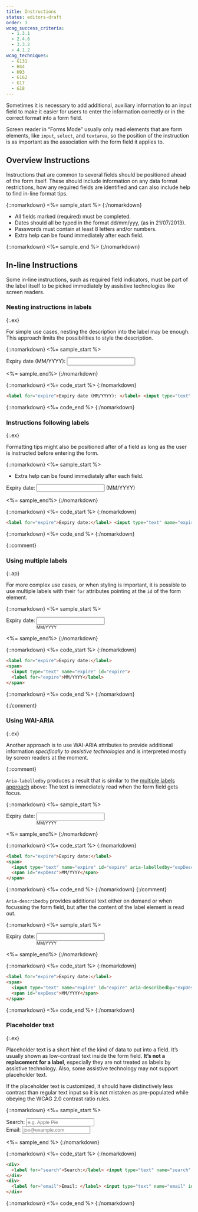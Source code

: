 ```yaml
---
title: Instructions
status: editors-draft
order: 3
wcag_success_criteria: 
  - 1.3.1
  - 2.4.6
  - 3.3.2
  - 4.1.2
wcag_techniques:
  - G131
  - H44
  - H93
  - G162
  - G17
  - G18
---
```


Sometimes it is necessary to add additional, auxiliary information to an input field to make it easier for users to enter the information correctly or in the correct format into a form field.

Screen reader in “Forms Mode” usually only read elements that are form elements, like `input`, `select`, and `textarea`, so the position of the instruction is as important as the association with the form field it applies to.

## Overview Instructions

Instructions that are common to several fields should be positioned ahead of the form itself. These should include information on any data format restrictions, how any required fields are identified and can also include help to find in-line format tips.

{::nomarkdown}
<%= sample_start %>
{:/nomarkdown}

- All fields marked (required) must be completed.
- Dates should all be typed in the format dd/mm/yyy, (as in 21/07/2013).
- Passwords must contain at least 8 letters and/or numbers.
- Extra help can be found immediately after each field.

{::nomarkdown}
<%= sample_end %>
{:/nomarkdown}

## In-line Instructions

Some in-line instructions, such as required field indicators, must be part of the label itself to be picked immediately by assistive technologies like screen readers.

### Nesting instructions in labels
{:.ex}

For simple use cases, nesting the description into the label may be enough. This approach limits the possibilities to style the description.

{::nomarkdown}
<%= sample_start %>

<form method="post" action="#">
  <div>
    <label for="expire">Expiry date (MM/YYYY): </label> <input type="text" name="expire" id="expire">
  </div>
</form>

<%= sample_end%>
{:/nomarkdown}

{::nomarkdown}
<%= code_start %>
{:/nomarkdown}

~~~ html
<label for="expire">Expiry date (MM/YYYY): </label> <input type="text" name="expire" id="expire">
~~~

{::nomarkdown}
<%= code_end %>
{:/nomarkdown}

### Instructions following labels
{:.ex}

Formatting tips might also be positioned after of a field as long as the user is instructed before entering the form.

{::nomarkdown}
<%= sample_start %>

<ul>
  <li>Extra help can be found immediately after each field.</li>
</ul>

<form method="post" action="#">
  <div>
    <label for="expire2">Expiry date:</label> <input type="text" name="expire" id="expire2"> <span>(MM/YYYY)</span>
  </div>
</form>

<%= sample_end%>
{:/nomarkdown}

{::nomarkdown}
<%= code_start %>
{:/nomarkdown}

~~~ html
<label for="expire">Expiry date:</label> <input type="text" name="expire" id="expire"> <span>(MM/YYYY)</span>
~~~

{::nomarkdown}
<%= code_end %>
{:/nomarkdown}

{::comment}

### Using multiple labels
{:.ap}

For more complex use cases, or when styling is important, it is possible to use multiple labels with their `for` attributes pointing at the `id` of the form element.

{::nomarkdown}
<%= sample_start %>

<style>
  #ex1 span {
    display: inline-block;
    vertical-align: top;
  }
  #ex1 span label {
    display: block;
    font-size: 0.8em;
  }
</style>
<form method="post" action="#" id="ex1">
  <div>
    <label for="expire2">Expiry date:</label> 
    <span>
      <input type="text" name="expire" id="expire2"> 
      <label for="expire2">MM/YYYY</label>
    </span>
  </div>
</form>

<%= sample_end%>
{:/nomarkdown}

{::nomarkdown}
<%= code_start %>
{:/nomarkdown}

~~~ html
<label for="expire">Expiry date:</label> 
<span>
  <input type="text" name="expire" id="expire"> 
  <label for="expire">MM/YYYY</label>
</span>
~~~

{::nomarkdown}
<%= code_end %>
{:/nomarkdown}

{:/comment}

### Using WAI-ARIA
{:.ex}

Another approach is to use WAI-ARIA attributes to provide additional information _specifically to assistive technologies_ and is interpreted mostly by screen readers at the moment.

{::comment}

`Aria-labelledby` produces a result that is similar to the [multiple labels approach](#multiple-labels) above: The text is immediately read when the form field gets focus.

{::nomarkdown}
<%= sample_start %>

<style>
  #ex2 span {
    display: inline-block;
    vertical-align: top;
  }
  #ex2 span span {
    display: block;
    font-size: 0.8em;
  }
</style>
<form method="post" action="#" id="ex2">
  <div>
    <label for="expire3">Expiry date:</label>
    <span>
      <input type="text" name="expire" id="expire3" aria-labelledby="expDesc"> 
      <span id="expDesc">MM/YYYY</span>
    </span>
  </div>
</form>

<%= sample_end%>
{:/nomarkdown}

{::nomarkdown}
<%= code_start %>
{:/nomarkdown}

~~~ html
<label for="expire">Expiry date:</label>
<span>
  <input type="text" name="expire" id="expire" aria-labelledby="expDesc"> 
  <span id="expDesc">MM/YYYY</span>
</span>
~~~

{::nomarkdown}
<%= code_end %>
{:/nomarkdown}
{:/comment}

`Aria-describedby` provides additional text either on demand or when focussing the form field, but after the content of the label element is read out.

{::nomarkdown}
<%= sample_start %>

<style>
  #ex3 span {
    display: inline-block;
    vertical-align: top;
  }
  #ex3 span span {
    display: block;
    font-size: 0.8em;
  }
</style>
<form method="post" action="#" id="ex3">
  <div>
    <label for="expire4">Expiry date:</label>
    <span>
      <input type="text" name="expire" id="expire4" aria-describedby="expDesc2"> 
      <span id="expDesc2">MM/YYYY</span>
    </span>
  </div>
</form>

<%= sample_end%>
{:/nomarkdown}

{::nomarkdown}
<%= code_start %>
{:/nomarkdown}

~~~ html
<label for="expire">Expiry date:</label>
<span>
  <input type="text" name="expire" id="expire" aria-describedby="expDesc"> 
  <span id="expDesc">MM/YYYY</span>
</span>
~~~

{::nomarkdown}
<%= code_end %>
{:/nomarkdown}

### Placeholder text
{:.ex}

Placeholder text is a short hint of the kind of data to put into a field. It’s usually shown as low-contrast text inside the form field. **It’s not a replacement for a label**, especially they are not treated as labels by assistive technology. Also, some assistive technology may not support placeholder text.

If the placeholder text is customized, it should have distinctively less contrast than regular text input so it is not mistaken as pre-populated while obeying the WCAG 2.0 contrast ratio rules.

{::nomarkdown}
<%= sample_start %>
<form method="post" action="#">
  <div>
    <label for="search">Search:</label> <input type="text" name="search" id="search" placeholder="e.g. Apple Pie">
  </div>
  <div>
    <label for="email">Email: </label> <input type="text" name="email" id="email" placeholder="joe@example.com">
  </div>
</form>

<%= sample_end %>
{:/nomarkdown}

{::nomarkdown}
<%= code_start %>
{:/nomarkdown}

~~~ html
<div>
  <label for="search">Search:</label> <input type="text" name="search" id="search" placeholder="e.g. Apple Pie">
</div>
<div>
  <label for="email">Email: </label> <input type="text" name="email" id="email" placeholder="joe@example.com">
</div>
~~~

{::nomarkdown}
<%= code_end %>
{:/nomarkdown}

